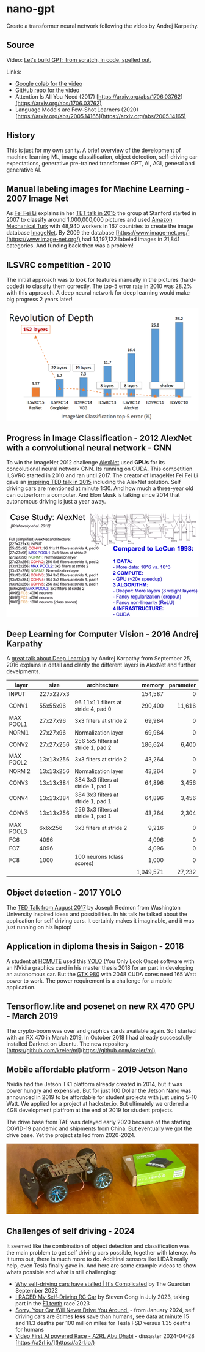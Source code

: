 # nano-gpt

Create a transformer neural network following the video by Andrej Karpathy.


## Source

Video: [Let's build GPT: from scratch, in code, spelled out.](https://www.youtube.com/watch?v=kCc8FmEb1nY) 

Links:

- [Google colab for the video](https://colab.research.google.com/drive/1JMLa53HDuA-i7ZBmqV7ZnA3c_fvtXnx-?usp=sharing)
- [GitHub repo for the video](https://github.com/karpathy/ng-video-lecture)
- Attention Is All You Need (2017) [https://arxiv.org/abs/1706.03762](https://arxiv.org/abs/1706.03762)
- Language Models are Few-Shot Learners (2020) [https://arxiv.org/abs/2005.14165](https://arxiv.org/abs/2005.14165)

## History

This is just for my own sanity. A brief overview of the development of machine learning ML, image classification, object detection, self-driving car expectations, generative pre-trained transformer GPT, AI, AGI, general and generative AI.

## Manual labeling images for Machine Learning - 2007 Image Net

As [Fei Fei Li](https://en.wikipedia.org/wiki/Fei-Fei_Li) explains in her [TET talk in 2015](https://www.youtube.com/watch?v=40riCqvRoMs) the group at Stanford started in 2007 to classify around 1,000,000,000 pictures and used [Amazon Mechanical Turk](https://en.wikipedia.org/wiki/Amazon_Mechanical_Turk) with 48,940 workers in 167 countries to create the image database [ImageNet](https://en.wikipedia.org/wiki/ImageNet). By 2009 the database [https://www.image-net.org/](https://www.image-net.org/) had 14,197,122 labeled images in 21,841 categories. And funding back then was a problem!

## ILSVRC competition - 2010

The initial approach was to look for features manually in the pictures (hard-coded) to classify them correctly. The top-5 error rate in 2010 was 28.2% with this approach. A deep neural network for deep learning would make big progress 2 years later!

![2015 ILSVRC](https://github.com/kreier/nano-gpt/blob/main/docs/2015-ILSVRC.png?raw=true)

## Progress in Image Classification - 2012 AlexNet with a convolutional neural network - CNN

To win the ImageNet 2012 challenge [AlexNet](https://en.wikipedia.org/wiki/AlexNet) used __GPUs__ for its concolutional neural network CNN. Its running on CUDA. This competition ILSVRC started in 2010 and ran until 2017. The creator of ImageNet Fei Fei Li gave an [inspiring TED talk in 2015](https://www.youtube.com/watch?v=40riCqvRoMs) including the AlexNet solution. Self driving cars are mentioned at minute 1:30. And how much a three-year old can outperform a computer. And Elon Musk is talking since 2014 that autonomous driving is just a year away.

![AlexNet 2012](https://github.com/kreier/nano-gpt/raw/main/docs/2012_AlexNet.png)

## Deep Learning for Computer Vision - 2016 Andrej Karpathy

A [great talk about Deep Learning](https://www.youtube.com/watch?v=u6aEYuemt0M) by Andrej Karpathy from September 25, 2016 explains in detail and clarity the different layers in AlexNet and further develpments.

| layer     | size      | architecture                        |    memory | parameter |
|-----------|-----------|-------------------------------------|----------:|----------:|
| INPUT     | 227x227x3 |                                     |   154,587 |         0 |
| CONV1     | 55x55x96  | 96 11x11 filters at stride 4, pad 0 |   290,400 |    11,616 |
| MAX POOL1 | 27x27x96  | 3x3 filters at stride 2             |    69,984 |         0 |
| NORM1     | 27x27x96  | Normalization layer                 |    69,984 |         0 |
| CONV2     | 27x27x256 | 256 5x5 filters at stride 1, pad 2  |   186,624 |     6,400 |
| MAX POOL2 | 13x13x256 | 3x3 filters at stride 2             |    43,264 |         0 |
| NORM 2    | 13x13x256 | Normalization layer                 |    43,264 |         0 |
| CONV3     | 13x13x384 | 384 3x3 filters at stride 1, pad 1  |    64,896 |     3,456 |
| CONV4     | 13x13x384 | 384 3x3 filters at stride 1, pad 1  |    64,896 |     3,456 |
| CONV5     | 13x13x256 | 256 3x3 filters at stride 1, pad 1  |    43,264 |     2,304 |
| MAX POOL3 | 6x6x256   | 3x3 filters at stride 2             |     9,216 |         0 |
| FC6       | 4096      |                                     |     4,096 |         0 |
| FC7       | 4096      |                                     |     4,096 |         0 |
| FC8       | 1000      | 100 neurons (class scores)          |     1,000 |         0 |
|           |           |                                     | 1,049,571 |    27,232 |

## Object detection - 2017 YOLO

The [TED Talk from August 2017](https://www.youtube.com/watch?v=Cgxsv1riJhI) by Joseph Redmon from Washington University inspired ideas and possibilities. In his talk he talked about the application for self driving cars. It certainly makes it imaginable, and it was just running on his laptop! 

## Application in diploma thesis in Saigon - 2018

A student at [HCMUTE](https://en.wikipedia.org/wiki/Ho_Chi_Minh_City_University_of_Technology_and_Education) used this [YOLO](https://www.youtube.com/watch?v=MPU2HistivI) (You Only Look Once) software with an NVidia graphics card in his master thesis 2018 for an part in developing an autonomous car. But the [GTX 980](https://en.wikipedia.org/wiki/GeForce_900_series) with 2048 CUDA cores need 165 Watt power to work. The power requirement is a challenge for a mobile application.

## Tensorflow.lite and posenet on new RX 470 GPU - March 2019

The crypto-boom was over and graphics cards available again. So I started with an RX 470 in March 2019. In October 2018 I had already successfully installed Darknet on Ubuntu. The new repository [https://github.com/kreier/ml](https://github.com/kreier/ml)

## Mobile affordable platform - 2019 Jetson Nano

Nvidia had the Jetson TK1 platform already created in 2014, but it was power hungry and expensive. But for just 100 Dollar the Jetson Nano was announced in 2019 to be affordable for student projects with just using 5-10 Watt. We applied for a project at hackster.io. But ultimately we ordered a 4GB development platfrom at the end of 2019 for student projects.

The drive base from TAE was delayed early 2020 because of the starting COVID-19 pandemic and shipments from China. But eventually we got the drive base. Yet the project stalled from 2020-2024.

![Jetson and car](https://github.com/kreier/jetson-car/blob/main/pic/2019_jetson_car.jpg?raw=true)

## Challenges of self driving - 2024

It seemed like the combination of object detection and classification was the main problem to get self driving cars possible, together with latency. As it turns out, there is much more to do. Additinal sensors like LIDAR really help, even Tesla finally gave in. And here are some example videos to show whats possible and what is still challenging:

- [Why self-driving cars have stalled | It's Complicated](https://www.youtube.com/watch?v=4sCK-a33Nkk) by The Guardian September 2022
- [I RACED My Self-Driving RC Car](https://www.youtube.com/watch?v=zuyOdaQ2xuw) by Steven Gong in July 2023, taking part in the [F1 tenth](https://f1tenth.org/) race 2023
- [Sorry. Your Car Will Never Drive You Around.](https://www.youtube.com/watch?v=2DOd4RLNeT4) - from January 2024, self driving cars are 8times __less__ save than humans, see data at minute 15 and 11.3 deaths per 100 million miles for Tesla FSD versus 1.35 deaths for humans
- [Video First AI powered Race - A2RL Abu Dhabi](https://www.youtube.com/watch?v=feTxamTHQAA) - dissaster 2024-04-28 [https://a2rl.io/](https://a2rl.io/)
